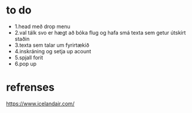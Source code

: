 # to do
* 1.head með drop menu
* 2.val tálk svo er hægt að bóka flug og hafa smá texta sem getur útskírt staðin
* 3.texta sem talar um fyrirtækið
* 4.inskráning og setja up acount
* 5.spjall forit
* 6.pop up
# refrenses
https://www.icelandair.com/
